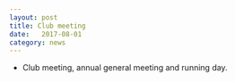 ```yaml
---
layout: post
title: Club meeting
date:   2017-08-01
category: news
---
```


* Club meeting, annual general meeting and running day.